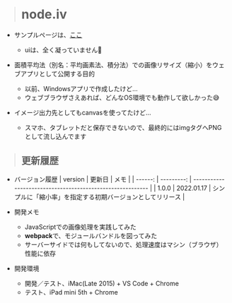 > # node.iv

* サンプルページは、[ここ](https://gaku3iwa.github.io/node.iv/)
  * uiは、全く凝っていません🤣

* 面積平均法（別名：平均画素法、積分法）での画像リサイズ（縮小）をウェブアプリとして公開する目的
  * 以前、Windowsアプリで作成したけど…
  * ウェブブラウザさえあれば、どんなOS環境でも動作して欲しかった😅

* イメージ出力先としてもcanvasを使ってたけど…
  * スマホ、タブレットだと保存できないので、最終的にはimgタグへPNGとして流し込んでます

> ## 更新履歴

* バージョン履歴
  | version |     更新日 | メモ                                                       |
  | ------: | ---------: | ---------------------------------------------------------- |
  |   1.0.0 | 2022.01.17 | シンプルに「縮小率」を指定する初期バージョンとしてリリース |

* 開発メモ
  * JavaScriptでの画像処理を実践してみた
  * **webpack**で、モジュールバンドルを図ってみた
  * サーバーサイドでは何もしてないので、処理速度はマシン（ブラウザ）性能に依存

* 開発環境
  * 開発／テスト、iMac(Late 2015) + VS Code + Chrome
  * テスト、iPad mini 5th + Chrome
